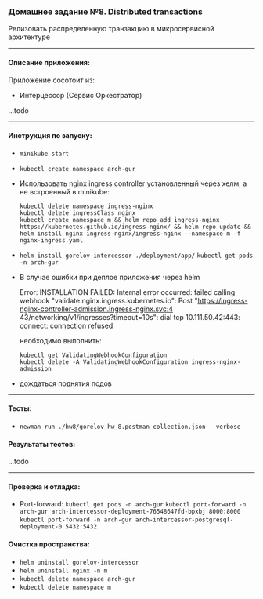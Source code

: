 ### Домашнее задание №8. Distributed transactions

Релизовать распределенную транзакцию в микросервисной архитектуре

---

#### Описание приложения:
Приложение сосотоит из:
- Интерцессор (Сервис Оркестратор) 

...todo

---

#### Инструкция по запуску:
- `minikube start`
- `kubectl create namespace arch-gur`
- Использовать nginx ingress controller установленный через хелм, а не встроенный в minikube:

  ```
  kubectl delete namespace ingress-nginx
  kubectl delete ingressClass nginx
  kubectl create namespace m && helm repo add ingress-nginx https://kubernetes.github.io/ingress-nginx/ && helm repo update && helm install nginx ingress-nginx/ingress-nginx --namespace m -f nginx-ingress.yaml
  ```

- `helm install gorelov-intercessor ./deployment/app/`
  `kubectl get pods -n arch-gur`
- В случае ошибки при деплое приложения через helm

  Error: INSTALLATION FAILED: Internal error occurred: failed calling webhook "validate.nginx.ingress.kubernetes.io": Post "https://ingress-nginx-controller-admission.ingress-nginx.svc:4
  43/networking/v1/ingresses?timeout=10s": dial tcp 10.111.50.42:443: connect: connection refused

  необходимо выполнить:
    ```
    kubectl get ValidatingWebhookConfiguration
    kubectl delete -A ValidatingWebhookConfiguration ingress-nginx-admission
    ```  
- дождаться поднятия подов

---

#### Тесты:

- `newman run ./hw8/gorelov_hw_8.postman_collection.json --verbose`

#### Результаты тестов:

...todo

---

#### Проверка и отладка:
- Port-forward:
  `kubectl get pods -n arch-gur`
  `kubectl port-forward -n arch-gur arch-intercessor-deployment-76548647fd-bpxbj 8000:8000`
  `kubectl port-forward -n arch-gur arch-intercessor-postgresql-deployment-0 5432:5432`

#### Очистка пространства:

- `helm uninstall gorelov-intercessor`
- `helm uninstall nginx -n m`
- `kubectl delete namespace arch-gur`
- `kubectl delete namespace m`